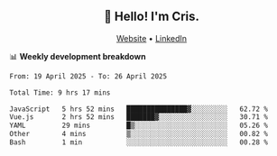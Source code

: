 
<h2 align="center">👋 Hello! I'm Cris.</h2>
<p align="center">
  <a href="https://www.criscunas.dev">Website</a> •
  <a href="https://www.linkedin.com/in/cristophercunas/">LinkedIn</a> 
</p>


📊 **Weekly development breakdown**
<!--START_SECTION:waka-->

```txt
From: 19 April 2025 - To: 26 April 2025

Total Time: 9 hrs 17 mins

JavaScript   5 hrs 52 mins   ███████████████▓░░░░░░░░░   62.72 %
Vue.js       2 hrs 52 mins   ███████▓░░░░░░░░░░░░░░░░░   30.71 %
YAML         29 mins         █▒░░░░░░░░░░░░░░░░░░░░░░░   05.26 %
Other        4 mins          ▒░░░░░░░░░░░░░░░░░░░░░░░░   00.82 %
Bash         1 min           ░░░░░░░░░░░░░░░░░░░░░░░░░   00.28 %
```

<!--END_SECTION:waka-->
